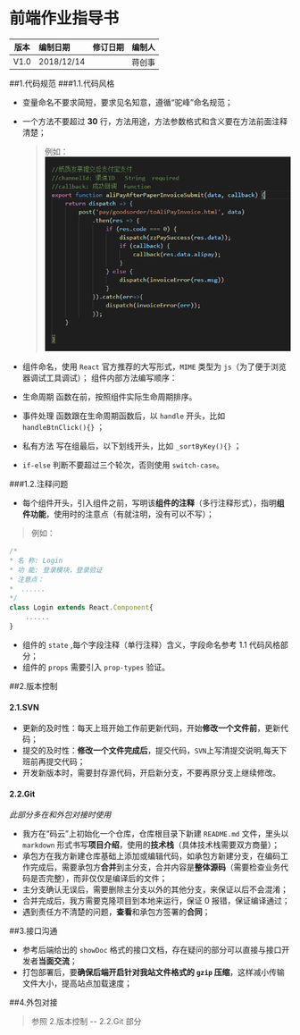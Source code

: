 # 前端作业指导书

版本  |  编制日期  |  修订日期  |  编制人
---|:--|:--:|---:
V1.0  | 2018/12/14 |          |  蒋创事

##1.代码规范
###1.1.代码风格
* 变量命名不要求简短，要求见名知意，遵循“驼峰”命名规范；
* 一个方法不要超过 **30** 行，方法用途，方法参数格式和含义要在方法前面注释清楚；
    >例如：
![方法示例](./img/前端作业指导书/functionEx.png)

* 组件命名，使用 `React` 官方推荐的大写形式，`MIME` 类型为 `js`（为了便于浏览器调试工具调试）；
    组件内部方法编写顺序：
* 生命周期 函数在前，按照组件实际生命周期排序。
* 事件处理 函数跟在生命周期函数后，以 `handle` 开头，比如 `handleBtnClick(){}` ；
* 私有方法 写在组最后，以下划线开头，比如 `_sortByKey(){}` ；
* `if-else` 判断不要超过三个轮次，否则使用 `switch-case`。


###1.2.注释问题
* 每个组件开头，引入组件之前，写明该**组件的注释**（多行注释形式），指明**组件功能**，使用时的注意点（有就注明，没有可以不写）；
>例如：
```javascript
/* 
* 名 称: Login 
* 功 能: 登录模块，登录验证 
* 注意点：
*  ......
*/
class Login extends React.Component{
    ......
}
```


* 组件的 `state` ,每个字段注释（单行注释）含义，字段命名参考 1.1 代码风格部分；
* 组件的 `props` 需要引入 `prop-types` 验证。


##2.版本控制
#### 2.1.SVN
* 更新的及时性：每天上班开始工作前更新代码，开始**修改一个文件前**，更新代码；
* 提交的及时性：**修改一个文件完成后**，提交代码，`SVN`上写清提交说明,每天下班前再提交代码；
* 开发新版本时，需要封存源代码，开启新分支，不要再原分支上继续修改。
#### 2.2.Git
*此部分多在和外包对接时使用*
* 我方在“码云”上初始化一个仓库，仓库根目录下新建 `README.md` 文件，里头以 `markdown` 形式书写**项目介绍**，使用的**技术栈**（具体技术栈需要双方商量）；
* 承包方在我方新建仓库基础上添加或编辑代码，如承包方新建分支，在编码工作完成后，需要承包方**合并**到主分支，合并内容是**整体源码**（需要检查业务代码是否完整），而非仅仅是编译后的文件；
* 主分支确认无误后，需要删除主分支以外的其他分支，来保证以后不会混淆；
* 合并完成后，我方需要克隆项目到本地来运行，保证 0 报错，保证编译通过；
* 遇到责任方不清楚的问题，**查看**和承包方签署的**合同**；


##3.接口沟通
* 参考后端给出的 `showDoc` 格式的接口文档，存在疑问的部分可以直接与接口开发者**当面交流**；
* 打包部署后，要**确保后端开启针对我站文件格式的 `gzip` 压缩**，这样减小传输文件大小，提高站点加载速度；

##4.外包对接
>参照 2.版本控制 -- 2.2.Git 部分
